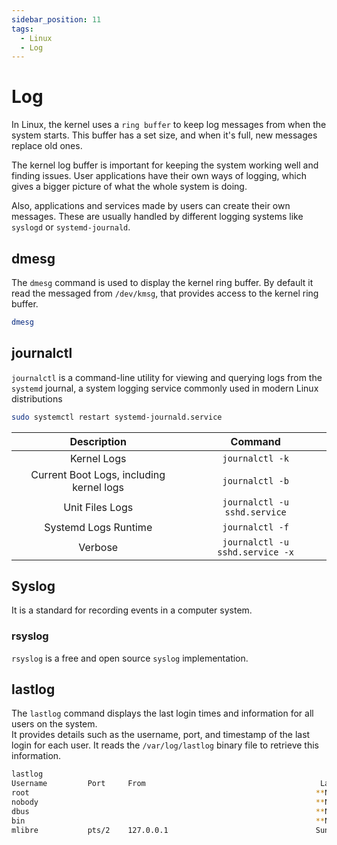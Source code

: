 ```yaml
---
sidebar_position: 11
tags:
  - Linux
  - Log
---
```


# Log

In Linux, the kernel uses a `ring buffer` to keep log messages from when the system starts. This buffer has a set size, and when it's full, new messages replace old ones.

The kernel log buffer is important for keeping the system working well and finding issues. User applications have their own ways of logging, which gives a bigger picture of what the whole system is doing.

Also, applications and services made by users can create their own messages. These are usually handled by different logging systems like `syslogd` or `systemd-journald`.

## dmesg

The `dmesg` command is used to display the kernel ring buffer. By default it read the messaged from `/dev/kmsg`, that provides access to the kernel ring buffer.

```bash
dmesg
```

## journalctl

`journalctl` is a command-line utility for viewing and querying logs from the `systemd` journal, a system logging service commonly used in modern Linux distributions

```bash
sudo systemctl restart systemd-journald.service
```

|               Description                |             Command             |
| :--------------------------------------: | :-----------------------------: |
|               Kernel Logs                |         `journalctl -k`         |
| Current Boot Logs, including kernel logs |         `journalctl -b`         |
|             Unit Files Logs              |  `journalctl -u sshd.service`   |
|           Systemd Logs Runtime           |         `journalctl -f`         |
|                 Verbose                  | `journalctl -u sshd.service -x` |

## Syslog

It is a standard for recording events in a computer system.

### rsyslog

`rsyslog` is a free and open source `syslog` implementation.

## lastlog

The `lastlog` command displays the last login times and information for all users on the system.  
It provides details such as the username, port, and timestamp of the last login for each user. It reads the `/var/log/lastlog` binary file to retrieve this information.

```bash
lastlog
Username         Port     From                                       Latest
root                                                                **Never logged in**
nobody                                                              **Never logged in**
dbus                                                                **Never logged in**
bin                                                                 **Never logged in**
mlibre           pts/2    127.0.0.1                                 Sun Aug 20 22:39:47 +0330 2023
```
